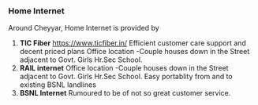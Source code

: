 
### Home Internet

Around Cheyyar, Home Internet is provided by 
1. **TIC Fiber**
	https://www.ticfiber.in/
	Efficient customer care support and decent priced plans 
	Office location -Couple houses down in the Street adjacent to Govt. Girls Hr.Sec School. 
2. **RAIL internet**
	Office location -Couple houses down in the Street adjacent to Govt. Girls Hr.Sec School. 
	Easy portablity from and to existing BSNL landlines 
3. **BSNL Internet**
	Rumoured to be of not so great customer service. 